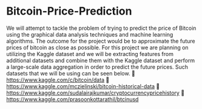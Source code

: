 # Bitcoin-Price-Prediction

We will attempt to tackle the problem of trying to predict the price of Bitcoin using the graphical data analysis techniques and machine learning algorithms. The outcome for the project would be to approximate the future prices of bitcoin as close as possible. For this project we are planning on utilizing the Kaggle dataset and we will be extracting features from additional datasets and combine them with the Kaggle dataset and perform a large-scale data aggregation in order to predict the future prices. Such datasets that we will be using can be seen below.
 https://www.kaggle.com/c/bitcoin/data
 https://www.kaggle.com/mczielinski/bitcoin-historical-data
 https://www.kaggle.com/sudalairajkumar/cryptocurrencypricehistory
 https://www.kaggle.com/prasoonkottarathil/btcinusd
